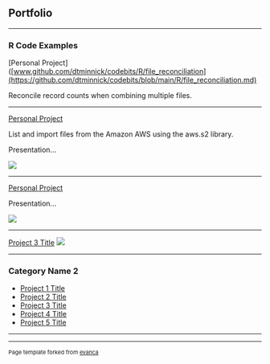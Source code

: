 ## Portfolio

---

### R Code Examples

[Personal Project]([www.github.com/dtminnick/codebits/R/file_reconciliation](https://github.com/dtminnick/codebits/blob/main/R/file_reconciliation.md)

Reconcile record counts when combining multiple files.

---
[Personal Project](/portfolio/code/R/aws_import)

List and import files from the Amazon AWS using the aws.s2 library.

Presentation...

<img src="images/dummy_thumbnail.jpg?raw=true"/>

---
[Personal Project](/portfolio/presentations/sample_presentation.pdf)

Presentation...

<img src="images/dummy_thumbnail.jpg?raw=true"/>

---
[Project 3 Title](http://example.com/)
<img src="images/dummy_thumbnail.jpg?raw=true"/>

---

### Category Name 2

- [Project 1 Title](http://example.com/)
- [Project 2 Title](http://example.com/)
- [Project 3 Title](http://example.com/)
- [Project 4 Title](http://example.com/)
- [Project 5 Title](http://example.com/)

---




---
<p style="font-size:11px">Page template forked from <a href="https://github.com/evanca/quick-portfolio">evanca</a></p>
<!-- Remove above link if you don't want to attibute -->
